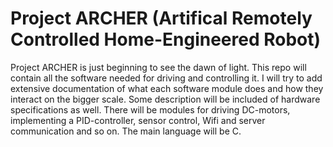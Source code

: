 # Project ARCHER (Artifical Remotely Controlled Home-Engineered Robot)
Project ARCHER is just beginning to see the dawn of light. This repo will contain all the software needed for driving and controlling it. I will try to add extensive documentation of what each software module does and how they interact on the bigger scale. Some description will be included of hardware specifications as well. There will be modules for driving DC-motors, implementing a PID-controller, sensor control, Wifi and server communication and so on. The main language will be C.
